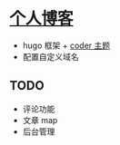 # [个人博客](https://blog.bluebird89.com/)

- hugo 框架 + [coder 主题](https://themes.gohugo.io/hugo-coder/)
- 配置自定义域名

## TODO

- 评论功能
- 文章 map
- 后台管理
